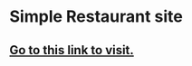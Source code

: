 # Simple Restaurant site
<h2><a href="https://bahenty.github.io/Dinner-Coffee/">Go to this link to visit.</a></h2>
